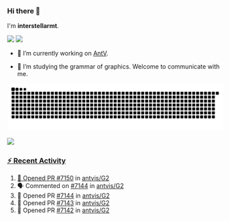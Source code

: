 ### Hi there 👋

I'm **interstellarmt**.

[![](https://img.shields.io/endpoint?url=https://awards.antv.vision/interstellarmt-g2-contributor.json)](https://github.com/antvis/g2)
[![](https://img.shields.io/endpoint?url=https://awards.antv.vision/interstellarmt-gpt-vis-contributor.json)](https://github.com/antvis/gpt-vis)

- 🔭 I’m currently working on [AntV](https://github.com/antvis).

- 📖 I’m studying the grammar of graphics. Welcome to communicate with me.

![](https://raw.githubusercontent.com/interstellarmt/interstellarmt/refs/heads/output/github-contribution-grid-snake.svg)
<div>
  <a href="https://github.com/interstellarmt">
  <img height="180em" src="https://github-readme-stats-eight-theta.vercel.app/api?username=interstellarmt&show_icons=true&include_all_commits=true&count_private=true&theme=tokyonight"/>
</div>
    
### :zap: Recent Activity

<!--START_SECTION:activity-->
1. 💪 Opened PR [#7150](undefined) in [antvis/G2](https://github.com/antvis/G2)
2. 🗣 Commented on [#7144](https://github.com/antvis/G2/pull/7144#issuecomment-3405398557) in [antvis/G2](https://github.com/antvis/G2)
3. 💪 Opened PR [#7144](undefined) in [antvis/G2](https://github.com/antvis/G2)
4. 💪 Opened PR [#7143](undefined) in [antvis/G2](https://github.com/antvis/G2)
5. 💪 Opened PR [#7142](undefined) in [antvis/G2](https://github.com/antvis/G2)
<!--END_SECTION:activity-->

